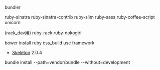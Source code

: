 
bundler

ruby-sinatra
ruby-sinatra-contrib
ruby-slim
ruby-sass
ruby-coffee-script
unicorn

(rack_dav用)
ruby-rack
ruby-nokogiri




bower install
ruby css_build
use framework
* [Skeleton](http://getskeleton.com/) 2.0.4


bundle install --path=vendor/bundle --without=development
